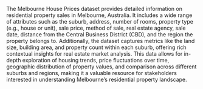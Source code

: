 The Melbourne House Prices dataset provides detailed information on residential property sales in Melbourne, Australia. It includes a wide range of attributes such as the suburb, address, number of rooms, property type (e.g., house or unit), sale price, method of sale, real estate agency, sale date, distance from the Central Business District (CBD), and the region the property belongs to. 
Additionally, the dataset captures metrics like the land size, building area, and property count within each suburb, offering rich contextual insights for real estate market analysis. This data allows for in-depth exploration of housing trends, price fluctuations over time, geographic distribution of property values, and comparison across different suburbs and regions, making it a valuable resource for stakeholders interested in understanding Melbourne’s residential property landscape.
